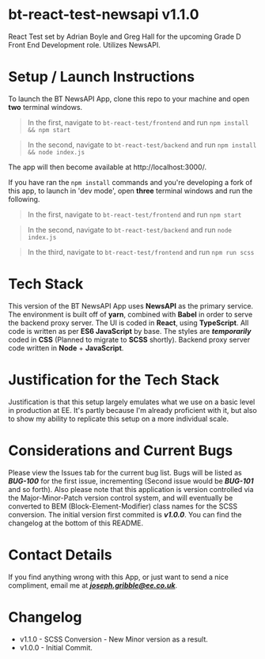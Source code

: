 # bt-react-test-newsapi v1.1.0
React Test set by Adrian Boyle and Greg Hall for the upcoming Grade D Front End Development role. Utilizes NewsAPI.

# Setup / Launch Instructions
To launch the BT NewsAPI App, clone this repo to your machine and open **two** terminal windows.

> In the first, navigate to `bt-react-test/frontend` and run `npm install && npm start`

> In the second, navigate to `bt-react-test/backend` and run `npm install && node index.js`

The app will then become available at http://localhost:3000/.

If you have ran the `npm install` commands and you're developing a fork of this app, to launch in 'dev mode', open **three** terminal windows and run the following.

> In the first, navigate to `bt-react-test/frontend` and run `npm start`

> In the second, navigate to `bt-react-test/backend` and run `node index.js`

> In the third, navigate to `bt-react-test/frontend` and run `npm run scss`

# Tech Stack
This version of the BT NewsAPI App uses **NewsAPI** as the primary service.
The environment is built off of **yarn**, combined with **Babel** in order to serve the backend proxy server.
The UI is coded in **React**, using **TypeScript**. All code is written as per **ES6 JavaScript** by base. The styles are _**temporarily**_ coded in **CSS** (Planned to migrate to **SCSS** shortly). Backend proxy server code written in **Node** + **JavaScript**.

# Justification for the Tech Stack
Justification is that this setup largely emulates what we use on a basic level in production at EE. It's partly because I'm already proficient with it, but also to show my ability to replicate this setup on a more individual scale.

# Considerations and Current Bugs
Please view the Issues tab for the current bug list. Bugs will be listed as _**BUG-100**_ for the first issue, incrementing (Second issue would be _**BUG-101**_ and so forth).
Also please note that this application is version controlled via the Major-Minor-Patch version control system, and will eventually be converted to BEM (Block-Element-Modifier) class names for the SCSS conversion. The initial version first commited is _**v1.0.0**_. You can find the changelog at the bottom of this README.

# Contact Details
If you find anything wrong with this App, or just want to send a nice compliment, email me at _**joseph.gribble@ee.co.uk**_.

# Changelog
- v1.1.0 - SCSS Conversion - New Minor version as a result.
- v1.0.0 - Initial Commit.
